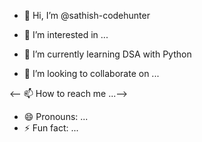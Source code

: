 - 👋 Hi, I’m @sathish-codehunter <br>

- 👀 I’m interested in ...
- 🌱 I’m currently learning DSA with Python
- 💞️ I’m looking to collaborate on ...

<-- 📫 How to reach me ...-->
- 😄 Pronouns: ...
- ⚡ Fun fact: ...


<!---
sathish-codehunter/sathish-codehunter is a ✨ special ✨ repository because its `README.md` (this file) appears on your GitHub profile.
You can click the Preview link to take a look at your changes.
--->
